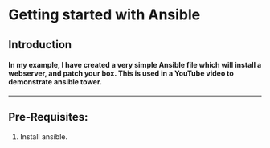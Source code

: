 
# Getting started with Ansible


## Introduction
#### In my example, I have created a very simple Ansible file which will install a webserver, and patch your box. This is used in a YouTube video to demonstrate ansible tower. 
---
## Pre-Requisites:

1. Install ansible. 
